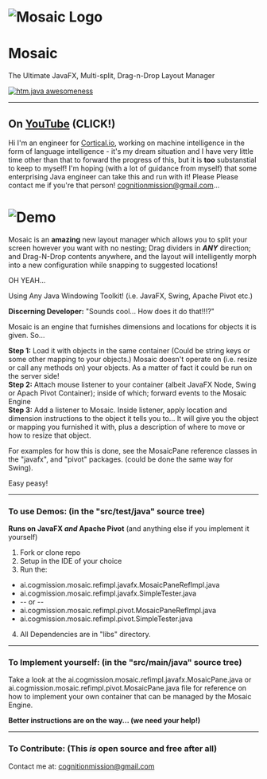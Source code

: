 # ![Mosaic Logo](http://mindlab.ai/images/mosaic.png)  
# Mosaic
The Ultimate JavaFX, Multi-split, Drag-n-Drop Layout Manager 

[![htm.java awesomeness](https://cdn.rawgit.com/sindresorhus/awesome/d7305f38d29fed78fa85652e3a63e154dd8e8829/media/badge.svg)](http://cogmission.ai)
***

## On [YouTube](https://youtu.be/eVH-Q85hqe0) (CLICK!)

Hi I'm an engineer for [Cortical.io](http://cortical.io), working on machine intelligence in the form of language intelligence - it's my dream situation and I have very little time other than that to forward the progress of this, but it is **too** substanstial to keep to myself! I'm hoping (with a lot of guidance from myself) that some enterprising Java engineer can take this and run with it! Please Please contact me if you're that person! cognitionmission@gmail.com...

# ![Demo](http://mindlab.ai/images/MosaicDemo.gif)

Mosaic is an **amazing** new layout manager which allows you to split your screen however you want with no nesting; Drag dividers in _**ANY**_ direction; and Drag-N-Drop contents anywhere, and the layout will intelligently morph into a new configuration while snapping to suggested locations!

OH YEAH...

Using Any Java Windowing Toolkit! (i.e. JavaFX, Swing, Apache Pivot etc.)

**Discerning Developer:** "Sounds cool... How does it do that!!!?"

Mosaic is an engine that furnishes dimensions and locations for objects it is given. So...

**Step 1:** Load it with objects in the same container (Could be string keys or some other mapping to your objects.) Mosaic doesn't operate on (i.e. resize or call any methods on) your objects. As a matter of fact it could be run on the server side!  
**Step 2:** Attach mouse listener to your container (albeit JavaFX Node, Swing or Apach Pivot Container); inside of which; forward events to the Mosaic Engine  
**Step 3:** Add a listener to Mosaic. Inside listener, apply location and dimension instructions to the object it tells you to... It will give you the object or mapping you furnished it with, plus a description of where to move or how to resize that object.

For examples for how this is done, see the MosaicPane reference classes in the "javafx", and "pivot" packages. (could be done the same way for Swing).

Easy peasy!

***

### To use Demos: (in the "src/test/java" source tree) 
**Runs on JavaFX _and_ Apache Pivot** (and anything else if you implement it yourself) 

1. Fork or clone repo
2. Setup in the IDE of your choice
3. Run the:
  * ai.cogmission.mosaic.refimpl.javafx.MosaicPaneRefImpl.java
  * ai.cogmission.mosaic.refimpl.javafx.SimpleTester.java
  * -- or --
  * ai.cogmission.mosaic.refimpl.pivot.MosaicPaneRefImpl.java
  * ai.cogmission.mosaic.refimpl.pivot.SimpleTester.java
4. All Dependencies are in "libs" directory.

***

### To Implement yourself: (in the "src/main/java" source tree)

Take a look at the  ai.cogmission.mosaic.refimpl.javafx.MosaicPane.java or  ai.cogmission.mosaic.refimpl.pivot.MosaicPane.java file for reference on how to implement your own container that can be managed by the Mosaic Engine.

**Better instructions are on the way... (we need your help!)**

***

### To Contribute: (This _**is**_ open source and free after all)

Contact me at: cognitionmission@gmail.com


